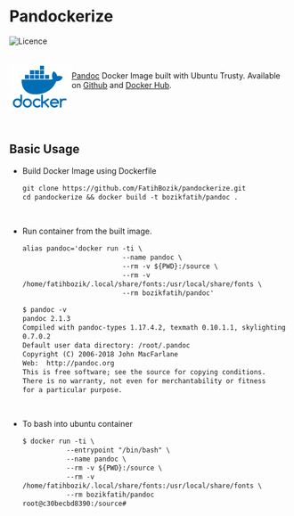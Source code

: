 # Pandockerize

![Licence](https://img.shields.io/github/license/FatihBozik/pandockerize?style=social)

<br/>

<img align="left" src="./pictures/docker-logo.png" width="112">

[Pandoc](https://pandoc.org) Docker Image built with Ubuntu Trusty. Available on [Github](https://github.com/FatihBozik/pandockerize) and [Docker Hub](https://hub.docker.com/r/bozikfatih/pandoc/).

<br/></br><br/>

## Basic Usage

* Build Docker Image using Dockerfile
  ```shell
  git clone https://github.com/FatihBozik/pandockerize.git
  cd pandockerize && docker build -t bozikfatih/pandoc .
  ```
<br/>

* Run container from the built image.
  ```shell
  alias pandoc='docker run -ti \
                           --name pandoc \
                           --rm -v ${PWD}:/source \
                           --rm -v /home/fatihbozik/.local/share/fonts:/usr/local/share/fonts \
                           --rm bozikfatih/pandoc'
  ```     

  ```shell                           
  $ pandoc -v
  pandoc 2.1.3
  Compiled with pandoc-types 1.17.4.2, texmath 0.10.1.1, skylighting 0.7.0.2
  Default user data directory: /root/.pandoc
  Copyright (C) 2006-2018 John MacFarlane
  Web:  http://pandoc.org
  This is free software; see the source for copying conditions.
  There is no warranty, not even for merchantability or fitness
  for a particular purpose.
  ```
<br/>

* To bash into ubuntu container
  ```shell
  $ docker run -ti \
             --entrypoint "/bin/bash" \
             --name pandoc \
             --rm -v ${PWD}:/source \
             --rm -v /home/fatihbozik/.local/share/fonts:/usr/local/share/fonts \
             --rm bozikfatih/pandoc
  root@c30becbd8390:/source#               
  ```

